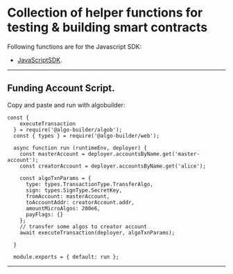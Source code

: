 # Collection of helper functions for testing & building smart contracts

Following functions are for the Javascript SDK:

- [JavaScriptSDK](https://algorand.github.io/js-algorand-sdk/).


---

## Funding Account Script.

Copy and paste and run with algobuilder:

```
const {
    executeTransaction
  } = require('@algo-builder/algob');
  const { types } = require('@algo-builder/web');
  
  async function run (runtimeEnv, deployer) {
    const masterAccount = deployer.accountsByName.get('master-account');
    const creatorAccount = deployer.accountsByName.get('alice');
  
    const algoTxnParams = {
      type: types.TransactionType.TransferAlgo,
      sign: types.SignType.SecretKey,
      fromAccount: masterAccount,
      toAccountAddr: creatorAccount.addr,
      amountMicroAlgos: 200e6,
      payFlags: {}
    };
    // transfer some algos to creator account
    await executeTransaction(deployer, algoTxnParams);
  
  }
  
  module.exports = { default: run };

```
---
